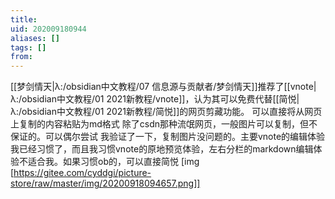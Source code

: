 ```yaml
---
title: 
uid: 202009180944
aliases: []
tags: []
from: 
---
```


[[梦剑情天|λ:/obsidian中文教程/07 信息源与贡献者/梦剑情天]]推荐了[[vnote|λ:/obsidian中文教程/01 2021新教程/vnote]]，认为其可以免费代替[[简悦|λ:/obsidian中文教程/01 2021新教程/简悦]]的网页剪藏功能。
可以直接将从网页上复制的内容粘贴为md格式
除了csdn那种流氓网页，一般图片可以复制，但不保证的。可以偶尔尝试
我验证了一下，复制图片没问题的。主要vnote的编辑体验我已经习惯了，而且我习惯vnote的原地预览体验，左右分栏的markdown编辑体验不适合我。如果习惯ob的，可以直接简悦
[img [https://gitee.com/cyddgi/picture-store/raw/master/img/20200918094657.png]]